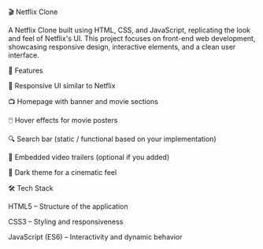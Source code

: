 🎬 Netflix Clone

A Netflix Clone built using HTML, CSS, and JavaScript, replicating the look and feel of Netflix's UI. This project focuses on front-end web development, showcasing responsive design, interactive elements, and a clean user interface.

🚀 Features

🎨 Responsive UI similar to Netflix

📺 Homepage with banner and movie sections

🖱️ Hover effects for movie posters

🔍 Search bar (static / functional based on your implementation)

🎥 Embedded video trailers (optional if you added)

🌙 Dark theme for a cinematic feel

🛠️ Tech Stack

HTML5 – Structure of the application

CSS3 – Styling and responsiveness

JavaScript (ES6) – Interactivity and dynamic behavior
